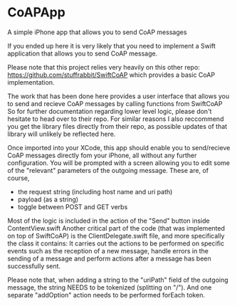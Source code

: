 # CoAPApp
A simple iPhone app that allows you to send CoAP messages 


If you ended up here it is very likely that you need to implement a Swift application that allows you to send CoAP message.

Please note that this project relies very heavily on this other repo: https://github.com/stuffrabbit/SwiftCoAP which provides a basic CoAP implementation.

The work that has been done here provides a user interface that allows you to send and recieve CoAP messages by calling functions from SwiftCoAP
So for further documentation regarding lower level logic, please don't hesitate to head over to their repo.
For similar reasons I also reccommend you get the library files directly from their repo, as possible updates of that library will unlikely be reflected here.

Once imported into your XCode, this app should enable you to send/recieve CoAP messages directly fom your iPhone, all without any further configuration.
You will be prompted with a screen allowing you to edit some of the "relevant" parameters of the outgoing message. 
These are, of course, 
  - the request string (including host name and uri path) 
  - payload (as a string)
  - toggle between POST and GET verbs
  
Most of the logic is included in the action of the "Send" button inside ContentView.swift
Another critical part of the code (that was implemented on top of SwiftCoAP) is the ClientDelegate.swift file, and more specifically the class it contains:
It carries out the actions to be performed on specific events such as the reception of a new message, handle errors in the sending of a message
and perform actions after a message has been successfully sent.

Please note that, when adding a string to the "uriPath" field of the outgoing message, the string NEEDS to be tokenized (splitting on "/"). And
one separate "addOption" action needs to be performed forEach token.
